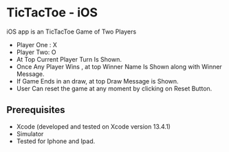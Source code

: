 # TicTacToe - iOS

iOS app is an TicTacToe Game of Two Players  
- Player One : X
- Player Two: O
- At Top Current Player Turn Is Shown.
- Once Any Player Wins , at top Winner Name Is Shown along with Winner Message.
- If Game Ends in an draw, at top Draw Message is Shown.
- User Can reset the game at any moment by clicking on Reset Button.

## Prerequisites

- Xcode (developed and tested on Xcode version 13.4.1)
- Simulator
- Tested for Iphone and Ipad.


